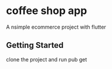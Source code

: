 # coffee shop app

A nsimple ecommerce project with flutter

## Getting Started

clone the project and run pub get

